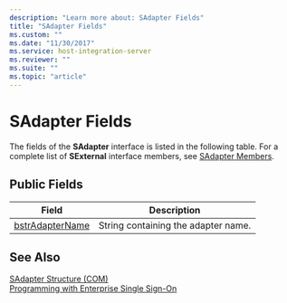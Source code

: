 ```yaml
---
description: "Learn more about: SAdapter Fields"
title: "SAdapter Fields"
ms.custom: ""
ms.date: "11/30/2017"
ms.service: host-integration-server
ms.reviewer: ""
ms.suite: ""
ms.topic: "article"
---
```

# SAdapter Fields
The fields of the **SAdapter** interface is listed in the following table. For a complete list of **SExternal** interface members, see [SAdapter Members](../esso/sadapter-members.md).  
  
## Public Fields  
  
|Field|Description|  
|-----------|-----------------|  
|[bstrAdapterName](../esso/sadapter-bstradaptername-field.md)|String containing the adapter name.|  
  
## See Also  
 [SAdapter Structure (COM)](../esso/sadapter-structure-com.md)   
 [Programming with Enterprise Single Sign-On](../esso/programming-with-enterprise-single-sign-on.md)
